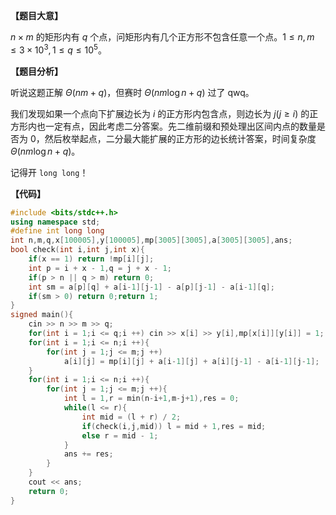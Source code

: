 **【题目大意】**

$n \times m$ 的矩形内有 $q$ 个点，问矩形内有几个正方形不包含任意一个点。$1 \le n,m \le 3 \times 10^3,1 \le q \le 10^5$。

**【题目分析】**

听说这题正解 $\Theta(nm+q)$，但赛时 $\Theta(nm \log n+q)$ 过了 qwq。

我们发现如果一个点向下扩展边长为 $i$ 的正方形内包含点，则边长为 $j(j \ge i)$ 的正方形内也一定有点，因此考虑二分答案。先二维前缀和预处理出区间内点的数量是否为 $0$，然后枚举起点，二分最大能扩展的正方形的边长统计答案，时间复杂度 $\Theta(nm \log n+q)$。

记得开 `long long`！

**【代码】**


```cpp
#include <bits/stdc++.h>
using namespace std;
#define int long long
int n,m,q,x[100005],y[100005],mp[3005][3005],a[3005][3005],ans;
bool check(int i,int j,int x){
    if(x == 1) return !mp[i][j];
    int p = i + x - 1,q = j + x - 1;
    if(p > n || q > m) return 0;
    int sm = a[p][q] + a[i-1][j-1] - a[p][j-1] - a[i-1][q];
    if(sm > 0) return 0;return 1;
}
signed main(){
    cin >> n >> m >> q;
    for(int i = 1;i <= q;i ++) cin >> x[i] >> y[i],mp[x[i]][y[i]] = 1;
    for(int i = 1;i <= n;i ++){
        for(int j = 1;j <= m;j ++)
            a[i][j] = mp[i][j] + a[i-1][j] + a[i][j-1] - a[i-1][j-1];
    }
    for(int i = 1;i <= n;i ++){
        for(int j = 1;j <= m;j ++){
            int l = 1,r = min(n-i+1,m-j+1),res = 0;
            while(l <= r){
                int mid = (l + r) / 2;
                if(check(i,j,mid)) l = mid + 1,res = mid;
                else r = mid - 1;
            }
            ans += res;
        }
    }
    cout << ans;
    return 0;
}
```